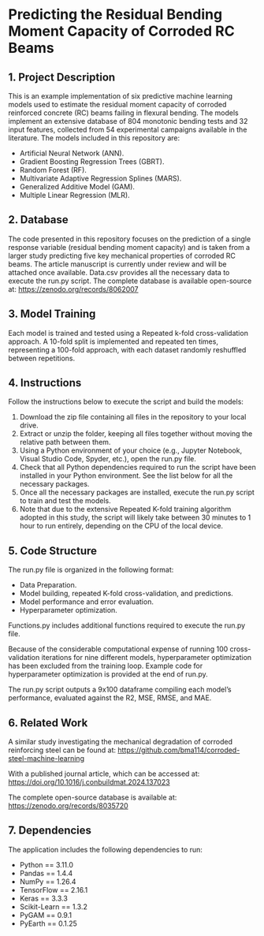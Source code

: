 # Predicting the Residual Bending Moment Capacity of Corroded RC Beams

## 1. Project Description

This is an example implementation of six predictive machine learning models used to estimate the residual moment capacity of corroded reinforced concrete (RC) beams failing in flexural bending. The models implement an extensive database of 804 monotonic bending tests and 32 input features, collected from 54 experimental campaigns available in the literature. The models included in this repository are:

* Artificial Neural Network (ANN).
* Gradient Boosting Regression Trees (GBRT).
* Random Forest (RF).
* Multivariate Adaptive Regression Splines (MARS).
* Generalized Additive Model (GAM).
* Multiple Linear Regression (MLR).

## 2. Database

The code presented in this repository focuses on the prediction of a single response variable (residual bending moment capacity) and is taken from a larger study predicting five key mechanical properties of corroded RC beams. The article manuscript is currently under review and will be attached once available. Data.csv provides all the necessary data to execute the run.py script. The complete database is available open-source at: https://zenodo.org/records/8062007 

## 3. Model Training

Each model is trained and tested using a Repeated k-fold cross-validation approach. A 10-fold split is implemented and repeated ten times, representing a 100-fold approach, with each dataset randomly reshuffled between repetitions.

## 4. Instructions

Follow the instructions below to execute the script and build the models:
1.	Download the zip file containing all files in the repository to your local drive. 
2.	Extract or unzip the folder, keeping all files together without moving the relative path between them. 
3.	Using a Python environment of your choice (e.g., Jupyter Notebook, Visual Studio Code, Spyder, etc.), open the run.py file.
4.	Check that all Python dependencies required to run the script have been installed in your Python environment. See the list below for all the necessary packages. 
5.	Once all the necessary packages are installed, execute the run.py script to train and test the models. 
6.	Note that due to the extensive Repeated K-fold training algorithm adopted in this study, the script will likely take between 30 minutes to 1 hour to run entirely, depending on the CPU of the local device. 

## 5. Code Structure

The run.py file is organized in the following format:

* Data Preparation.
* Model building, repeated K-fold cross-validation, and predictions.
* Model performance and error evaluation.
* Hyperparameter optimization.

Functions.py includes additional functions required to execute the run.py file.

Because of the considerable computational expense of running 100 cross-validation iterations for nine different models, hyperparameter optimization has been excluded from the training loop. Example code for hyperparameter optimization is provided at the end of run.py.

The run.py script outputs a 9x100 dataframe compiling each model’s performance, evaluated against the R2, MSE, RMSE, and MAE. 

## 6. Related Work

A similar study investigating the mechanical degradation of corroded reinforcing steel can be found at: https://github.com/bma114/corroded-steel-machine-learning 

With a published journal article, which can be accessed at: https://doi.org/10.1016/j.conbuildmat.2024.137023 

The complete open-source database is available at: https://zenodo.org/records/8035720 

## 7. Dependencies

The application includes the following dependencies to run:
* Python == 3.11.0
* Pandas == 1.4.4
* NumPy == 1.26.4
* TensorFlow == 2.16.1
* Keras == 3.3.3
* Scikit-Learn == 1.3.2
* PyGAM == 0.9.1
* PyEarth == 0.1.25

